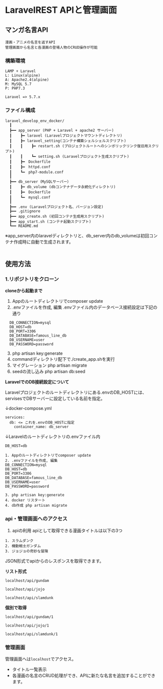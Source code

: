 # LaravelREST APIと管理画面
## マンガ名言API
```
漫画・アニメの名言を返すAPI
管理画面から名言と各漫画の登場人物のCRUD操作が可能
```
### 構築環境
```
LAMP + Laravel
L: Linux(alpine)
A: Apache2.4(alpine)
M: MySQL 5.7
P: PHP7.3

Laravel => 5.7.x
```
### ファイル構成
```
laravel_develop_env_docker/
  ┃
  ┣━━ app_server (PHP + Laravel + apache2 サーバー)
  ┃    ┣━ laravel (Laravelプロジェクトマウントディレクトリ)
  ┃    ┣━ laravel_setting(コンテナ構築シェルシェルスクリプト)
  ┃    ┃    ┣━ restart.sh (プロジェクトルートへのシンボリックリンク復旧用スクリプト)
  ┃    ┃    ┗━ setting.sh (Laravelプロジェクト生成スクリプト)
  ┃    ┣━　Dockerfile
  ┃    ┣━　httpd.conf
  ┃    ┗━　php7-module.conf
  ┃
  ┣━━ db_server（MySQLサーバー）
  ┃    ┣━ db_volume (dbコンテナデータ永続化ディレクトリ)
  ┃    ┣━　Dockerfile
  ┃    ┗━　mysql.conf
  ┃
  ┣━━ .env (Laravelプロジェクト名、バージョン設定)
  ┣━━ .gitignore
  ┣━━ app_create.sh (初回コンテナ生成用スクリプト)
  ┣━━ app_start.sh (コンテナ起動スクリプト)
  ┗━━ README.md
```
※app_server内のlaravelディレクトリと、db_server内のdb_volumeは初回コンテナ作成時に自動で生成されます。
<br><br>

## 使用方法
### 1.リポジトリをクローン
**cloneから起動まで**
1. Appのルートディレクトリでcomposer update
2. .envファイルを作成, 編集
.envファイル内のデータベース接続設定は下記の通り
```
  DB_CONNECTION=mysql
  DB_HOST=db
  DB_PORT=3306
  DB_DATABASE=famous_line_db
  DB_USERNAME=user
  DB_PASSWORD=password
```
3. php artisan key:generate
4. commandディレクトリ配下で./create_app.shを実行
5. マイグレーション php artisan migrate
6. seedの流し込み php artisan db:seed

**LaravelでのDB接続設定について**

Laravelプロジェクトのルートディレクトリにある.envのDB_HOSTには、servisesでDBサーバーに設定している名前を指定。

↓docker-compose.yml
```
services:
  db: <= これを.envのDB_HOSTに指定
    container_name: db_server
```
↓Laravelのルートディレクトリの.envファイル内
```
DB_HOST=db
```

```
1. Appのルートディレクトリでcomposer update
2. .envファイルを作成, 編集
DB_CONNECTION=mysql
DB_HOST=db
DB_PORT=3306
DB_DATABASE=famous_line_db
DB_USERNAME=user
DB_PASSWORD=password

3. php artisan key:generate
4. docker リスタート
4. db作成 php artisan migrate
```

### api・管理画面へのアクセス
1. apiの利用
apiとして取得できる漫画タイトルは以下の3つ
```
1. スラムダンク
2. 機動戦士ガンダム
3. ジョジョの奇妙な冒険
```
JSON形式でapiからのレスポンスを取得できます。

**リスト形式**

`localhost/api/gundam` 

`localhost/api/jojo` 

`localhost/api/slamdunk`


**個別で取得**

`localhost/api/gundam/1`

`localhost/api/jojo/1`

`localhost/api/slamdunk/1`

### 管理画面

管理画面へは`localhost`でアクセス。



- タイトル一覧表示
- 各漫画の名言のCRUD処理ができ、APIに新たな名言を追加することができます。

